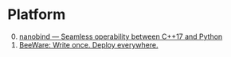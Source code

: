 # Platform

0. [nanobind — Seamless operability between C++17 and Python](https://github.com/wjakob/nanobind)
0. [BeeWare: Write once. Deploy everywhere.](https://beeware.org/)

